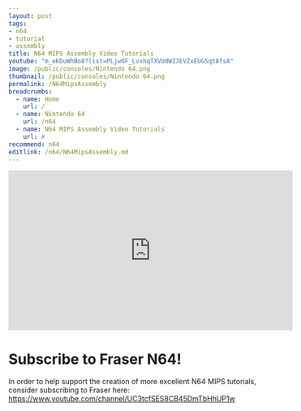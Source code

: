 ```yaml
---
layout: post
tags: 
- n64
- tutorial
- assembly
title: N64 MIPS Assembly Video Tutorials
youtube: "m_eKDuWhBo8?list=PLjwOF_LvxhqTXVUdWZJEVZxEUG5qt8fsA"
image: /public/consoles/Nintendo 64.png
thumbnail: /public/consoles/Nintendo 64.png
permalink: /N64MipsAssembly
breadcrumbs:
  - name: Home
    url: /
  - name: Nintendo 64
    url: /n64
  - name: N64 MIPS Assembly Video Tutorials
    url: #
recommend: n64
editlink: /n64/N64MipsAssembly.md
---
```


<iframe width="560" height="315" src="https://www.youtube.com/embed/m_eKDuWhBo8?list=PLjwOF_LvxhqTXVUdWZJEVZxEUG5qt8fsA" frameborder="0" allow="accelerometer; autoplay; encrypted-media; gyroscope; picture-in-picture" allowfullscreen></iframe>

# Subscribe to Fraser N64!
In order to help support the creation of more excellent N64 MIPS tutorials, consider subscribing to Fraser here:
https://www.youtube.com/channel/UC3tcfSES8CB45DmTbHhUP1w
